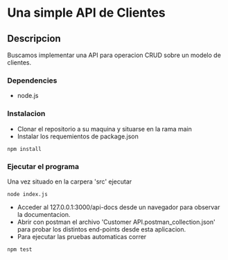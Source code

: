 # Una simple API de Clientes

## Descripcion

Buscamos implementar una API para operacion CRUD sobre un modelo de clientes.

### Dependencies

* node.js

### Instalacion

* Clonar el repositorio a su maquina y situarse en la rama main
* Instalar los requemientos de package.json
```
npm install
```

### Ejecutar el programa
Una vez situado en la carpera 'src' ejecutar
```
node index.js
```
* Acceder al 127.0.0.1:3000/api-docs desde un navegador para observar la documentacion.
* Abrir con postman el archivo 'Customer  API.postman_collection.json' para probar los distintos end-points desde esta aplicacion.
* Para ejecutar las pruebas automaticas correr 
```
npm test
```
